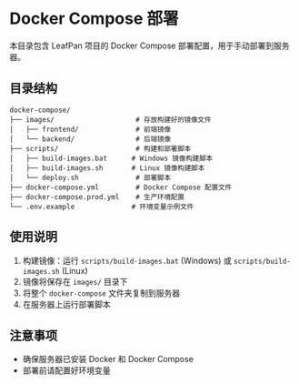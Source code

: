 # Docker Compose 部署

本目录包含 LeafPan 项目的 Docker Compose 部署配置，用于手动部署到服务器。

## 目录结构

```
docker-compose/
├── images/                    # 存放构建好的镜像文件
│   ├── frontend/              # 前端镜像
│   └── backend/               # 后端镜像
├── scripts/                   # 构建和部署脚本
│   ├── build-images.bat      # Windows 镜像构建脚本
│   ├── build-images.sh       # Linux 镜像构建脚本
│   └── deploy.sh              # 部署脚本
├── docker-compose.yml         # Docker Compose 配置文件
├── docker-compose.prod.yml    # 生产环境配置
└── .env.example              # 环境变量示例文件
```

## 使用说明

1. 构建镜像：运行 `scripts/build-images.bat` (Windows) 或 `scripts/build-images.sh` (Linux)
2. 镜像将保存在 `images/` 目录下
3. 将整个 `docker-compose` 文件夹复制到服务器
4. 在服务器上运行部署脚本

## 注意事项

- 确保服务器已安装 Docker 和 Docker Compose
- 部署前请配置好环境变量
